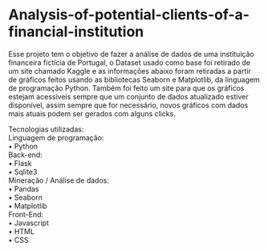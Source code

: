 # Analysis-of-potential-clients-of-a-financial-institution
Esse projeto tem o objetivo de fazer a análise de dados de uma instituição financeira fictícia de Portugal, o Dataset usado como base foi retirado de um site chamado Kaggle e as informações abaixo foram retiradas a partir de gráficos feitos usando as bibliotecas Seaborn e Matplotlib, da linguagem de programação Python.
Também foi feito um site para que os gráficos estejam acessíveis sempre que um conjunto de dados atualizado estiver disponível, assim sempre que for necessário, novos gráficos com dados mais atuais podem ser gerados com alguns clicks.

Tecnologias utilizadas:<br>
Linguagem de programação:<br>
    •	Python<br>
	Back-end:<br>
    •	Flask<br>
    • Sqlite3<br>
  Mineração / Análise de dados:<br>
    •	Pandas<br>
    •	Seaborn<br>
    •	Matplotlib<br>
  Front-End:<br>
    •	Javascript<br>
    •	HTML<br>
    •	CSS<br>
